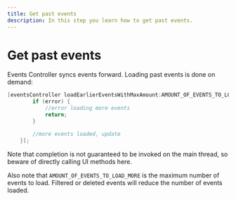 ```yaml
---
title: Get past events
description: In this step you learn how to get past events.
---
```


# Get past events

Events Controller syncs events forward. Loading past events is done on demand:

```objective-c
[eventsController loadEarlierEventsWithMaxAmount:AMOUNT_OF_EVENTS_TO_LOAD_MORE completion:^(NSError * _Nullable error) {
        if (error) {
            //error loading more events
            return;
        }

        //more events loaded, update
    }];
```

Note that completion is not guaranteed to be invoked on the main thread, so beware of directly calling UI methods here.

Also note that `AMOUNT_OF_EVENTS_TO_LOAD_MORE` is the maximum number of events to load. Filtered or deleted events will reduce the number of events loaded.
